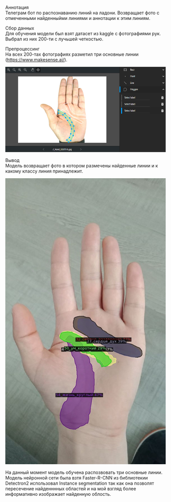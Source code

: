 Аннотация <br />
Телеграм бот по распознаванию линий на ладони. Возвращает фото с отмеченными найденныйми линиями и аннотации к этим линиям.

Сбор данных <br />
Для обучения модели был взят датасет из kaggle c фотографиями рук. Выбрал из них 200-ти с лучьшей четкостью.

Препроцессинг <br />
На всех 200-тах фотографиях разметил три основные линии (https://www.makesense.ai/).


![Image alt](https://github.com/greg-318/palm_line/raw/main/PhotoMD/Screenshot_1.png)

Вывод <br />
Модель возвращает фото в котором размечены найденные линии и к какому классу линия принадлежит.

![Image alt](https://github.com/greg-318/palm_line/raw/main/PhotoMD/return_img.jpg)


На данный момент модель обучена распозвовать три основные линии. Модель нейронной сети была взтя Faster-R-CNN из библиотекии Detectron2 
использовал Instance segmentation так как она позволят пересечение найденннных областей и на мой взгляд более информативно изображает найденную облость.


